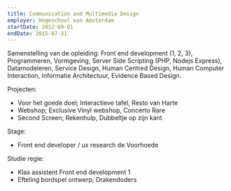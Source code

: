 ```yaml
---
title: Communication and Multimedia Design
employer: Hogeschool van Amsterdam
startDate: 2012-09-01
endDate: 2015-07-31
---
```


Samenstelling van de opleiding: Front end development (1, 2, 3), Programmeren, Vormgeving, Server Side Scripting (PHP, Nodejs Express), Datamodeleren, Service Design, Human Centred Design, Human Computer Interaction, Informatie Architectuur, Evidence Based Design.

Projecten:
- Voor het goede doel; Interactieve tafel, Resto van Harte
- Webshop; Exclusive Vinyl webshop, Concerto Rare
- Second Screen; Rekenhulp, Dubbeltje op zijn kant

Stage:
- Front end developer / ux research de Voorhoede

Studie regie:
- Klas assistent Front end development 1
- Efteling bordspel ontwerp; Drakendoders